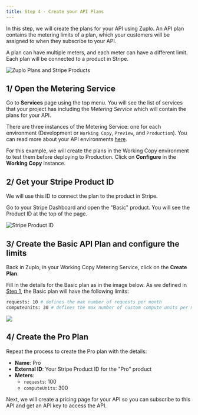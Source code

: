 ```yaml
---
title: Step 4 - Create your API Plans
---
```


In this step, we will create the plans for your API using Zuplo. An API plan
contains the metering limits of a plan, which your customers will be assigned to
when they subscribe to your API.

A plan can have multiple meters, and each meter can have a different limit. Each
plan will be connected to a product in Stripe.

![Zuplo Plans and Stripe Products](https://cdn.zuplo.com/assets/3dd78386-2b93-41f4-b81f-a841e5314a4f.png)

## 1/ Open the Metering Service

Go to **Services** page using the top menu. You will see the list of services
that your project has including the _Metering Service_ which will contain the
plans for your API.

There are three instances of the Metering Service: one for each environment
(Development or `Working Copy`, `Preview`, and `Production`). You can read more
about your API environments [here](/docs/articles/environments.md).

For this example, we will create the plans in the Working Copy environment to
test them before deploying to Production. Click on **Configure** in the
**Working Copy** instance.

## 2/ Get your Stripe Product ID

We will use this ID to connect the plan to the product in Stripe.

Go to your Stripe Dashboard and open the "Basic" product. You will see the
Product ID at the top of the page.

![Stripe Product ID](https://cdn.zuplo.com/assets/cba6e9ec-a40f-4123-a269-52e49b972109.png)

## 3/ Create the Basic API Plan and configure the limits

Back in Zuplo, in your Working Copy Metering Service, click on the **Create
Plan**.

Fill in the details for the Basic plan as in the image below. As we defined in
[Step 1](/docs/articles/monetization-understanding-stripe.md), the Basic plan
will have the following limits:

```sh
requests: 10 # defines the max number of requests per month
computeUnits: 30 # defines the max number of custom compute units per month
```

![](https://cdn.zuplo.com/assets/4d58f9f9-0ef9-406d-837b-424b321cee97.png)

## 4/ Create the Pro Plan

Repeat the process to create the Pro plan with the details:

- **Name**: Pro
- **External ID**: Your Stripe Product ID for the "Pro" product
- **Meters**:
  - `requests`: 100
  - `computeUnits`: 300

Next, we will create a pricing page for your API so you can subscribe to this
API and get an API key to access the API.
